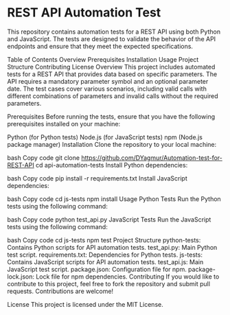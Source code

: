 # REST API Automation Test
This repository contains automation tests for a REST API using both Python and JavaScript. The tests are designed to validate the behavior of the API endpoints and ensure that they meet the expected specifications.

Table of Contents
Overview
Prerequisites
Installation
Usage
Project Structure
Contributing
License
Overview
This project includes automated tests for a REST API that provides data based on specific parameters. The API requires a mandatory parameter symbol and an optional parameter date. The test cases cover various scenarios, including valid calls with different combinations of parameters and invalid calls without the required parameters.

Prerequisites
Before running the tests, ensure that you have the following prerequisites installed on your machine:

Python (for Python tests)
Node.js (for JavaScript tests)
npm (Node.js package manager)
Installation
Clone the repository to your local machine:

bash
Copy code
git clone https://github.com/DYagmur/Automation-test-for-REST-API
cd api-automation-tests
Install Python dependencies:

bash
Copy code
pip install -r requirements.txt
Install JavaScript dependencies:

bash
Copy code
cd js-tests
npm install
Usage
Python Tests
Run the Python tests using the following command:

bash
Copy code
python test_api.py
JavaScript Tests
Run the JavaScript tests using the following command:

bash
Copy code
cd js-tests
npm test
Project Structure
python-tests: Contains Python scripts for API automation tests.
test_api.py: Main Python test script.
requirements.txt: Dependencies for Python tests.
js-tests: Contains JavaScript scripts for API automation tests.
test_api.js: Main JavaScript test script.
package.json: Configuration file for npm.
package-lock.json: Lock file for npm dependencies.
Contributing
If you would like to contribute to this project, feel free to fork the repository and submit pull requests. Contributions are welcome!

License
This project is licensed under the MIT License.